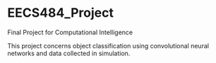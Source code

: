 # EECS484_Project
Final Project for Computational Intelligence

This project concerns object classification using convolutional neural networks and data collected in simulation.
